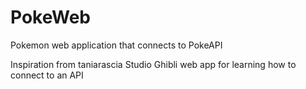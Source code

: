 # PokeWeb
Pokemon web application that connects to PokeAPI

Inspiration from taniarascia Studio Ghibli web app for learning how to connect to an API

